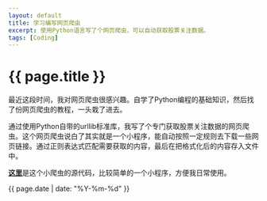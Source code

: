 ```yaml
---
layout: default
title: 学习编写网页爬虫
excerpt: 使用Python语言写了个网页爬虫，可以自动获取股票关注数据。
tags: [Coding]
---
```

{{ page.title }}
================

最近这段时间，我对网页爬虫很感兴趣。自学了Python编程的基础知识，然后找了份网页爬虫的教程，一头栽了进去。

通过使用Python自带的urllib标准库，我写了个专门获取股票关注数据的网页爬虫。这个网页爬虫说白了其实就是一个小程序，能自动按照一定规则去下载一些网页链接。通过正则表达式匹配需要获取的内容，最后在把格式化后的内容存入文件中。

[**这里**](https://github.com/cforth/web-spider/blob/master/urllib_stock.py)是这个小爬虫的源代码，比较简单的一个小程序，方便我日常使用。

{{ page.date | date: "%Y-%m-%d" }}
